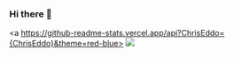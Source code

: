 ### Hi there 👋

<a https://github-readme-stats.vercel.app/api?ChrisEddo={ChrisEddo}&theme=red-blue></a>
<a href="https://wakatime.com"><img src="https://wakatime.com/share/@a0c8f56b-8138-4e50-bdc9-344cba7ddeb8/ff461cd3-5748-483c-a595-9b5115ab6c40.png" /></a>
